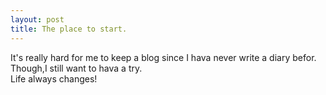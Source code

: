 ```yaml
---
layout: post
title: The place to start.
---
```

  It's really hard for me to keep a blog since I hava never write a diary befor.<br>
  Though,I still want to hava a try.<br>
  Life always changes!
